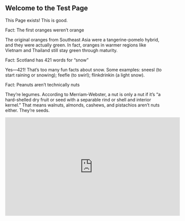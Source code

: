 ## Welcome to the Test Page

This Page exists! This is good.






 Fact: The first oranges weren’t orange

The original oranges from Southeast Asia were a tangerine-pomelo hybrid, and they were actually green. In fact, oranges in warmer regions like Vietnam and Thailand still stay green through maturity. 


Fact: Scotland has 421 words for “snow”

Yes—421! That’s too many fun facts about snow. Some examples: sneesl (to start raining or snowing); feefle (to swirl); flinkdrinkin (a light snow).



Fact: Peanuts aren’t technically nuts

They’re legumes. According to Merriam-Webster, a nut is only a nut if it’s “a hard-shelled dry fruit or seed with a separable rind or shell and interior kernel.” That means walnuts, almonds, cashews, and pistachios aren’t nuts either. They’re seeds.





<iframe width="560" height="315" src="https://www.youtube.com/embed/dQw4w9WgXcQ" frameborder="0" allow="accelerometer; autoplay; clipboard-write; encrypted-media; gyroscope; picture-in-picture" allowfullscreen></iframe>
